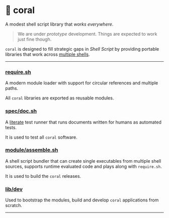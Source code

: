 🐚 coral
=======

A modest shell script library that _works everywhere_.

> We are under _prototype_ development. Things are expected to work just
fine though.

`coral` is designed to fill strategic gaps in _Shell Script_ by
providing portable libraries that work across [multiple shells](doc/support.md).

---

### [require.sh](doc/spec/require.md)

A modern module loader with support for circular references and multiple
paths.

All `coral` libraries are exported as reusable modules.

### [spec/doc.sh](doc/spec/spec_doc.md)

A [literate](https://en.wikipedia.org/wiki/Literate_programming) test
runner that runs documents written for humans as automated tests.

It is used to test all `coral` software.

### [module/assemble.sh](doc/spec/module_assemble.md)

A shell script bundler that can create single executables from multiple
shell sources, supports runtime evaluated code and plays along with
`require.sh`.

It is used to build the `coral` releases.

### [lib/dev](doc/spec/lib_dev.md)

Used to bootstrap the modules, build and develop `coral` applications
from scratch.

---

